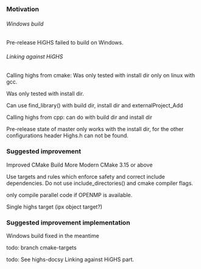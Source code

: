 ### Motivation

###### Windows build

Pre-release HiGHS failed to build on Windows.

###### Linking against HiGHS

Calling highs from cmake:
Was only tested with install dir only on linux with gcc.

Was only tested with install dir.

Can use find_library() with build dir, install dir and externalProject_Add

Calling highs from cpp: can do with build dir and install dir

Pre-release state of master only works with the install dir, for the other configurations header Highs.h can not be found.

### Suggested improvement

Improved CMake Build
More Modern CMake 3.15 or above

Use targets and rules which enforce safety and correct include dependencies.
Do not use include_directories() and cmake compiler flags.

only compile parallel code if OPENMP is available.

Single highs target (ipx object target?)

### Suggested improvement implementation

Windows build fixed in the meantime

todo: branch cmake-targets

todo: See highs-docsy Linking against HiGHS part.
